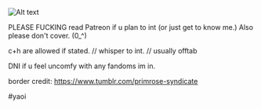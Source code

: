 ![Alt text](https://media.discordapp.net/attachments/916293578957938739/1336630908652097630/Untitled164_20250205173351.png?ex=67a4820a&is=67a3308a&hm=02f2eea286eef2ab23266f6123e90a7c6c86e0f719612c8440d06b5fba59e359&=&format=webp&quality=lossless&width=552&height=310)
   


PLEASE FUCKING read Patreon if u plan to int (or just get to know me.) Also please don't cover. (0_^)

c+h are allowed if stated. // whisper to int. // usually offtab

DNI if u feel uncomfy with any fandoms im in. 

border credit: https://www.tumblr.com/primrose-syndicate

#yaoi
